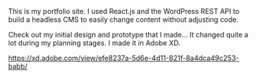 This is my portfolio site. I used React.js and the WordPress REST API to build a headless CMS to easily change content without adjusting code. 

Check out my initial design and prototype that I made... It changed quite a lot during my planning stages. I made it in Adobe XD.

https://xd.adobe.com/view/efe8237a-5d6e-4d11-821f-8a4dca49c253-babb/
